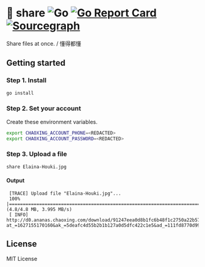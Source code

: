 # 🐑 share ![Go](https://github.com/wuhan005/share/workflows/Go/badge.svg) [![Go Report Card](https://goreportcard.com/badge/github.com/wuhan005/share)](https://goreportcard.com/report/github.com/wuhan005/share) [![Sourcegraph](https://img.shields.io/badge/view%20on-Sourcegraph-brightgreen.svg?logo=sourcegraph)](https://sourcegraph.com/github.com/wuhan005/share)

Share files at once. / 懂得都懂

## Getting started

### Step 1. Install

```bash
go install
```

### Step 2. Set your account

Create these environment variables.

```bash
export CHAOXING_ACCOUNT_PHONE=<REDACTED>
export CHAOXING_ACCOUNT_PASSWORD=<REDACTED>
```

### Step 3. Upload a file

```bash
share Elaina-Houki.jpg
```

#### Output

```
 [TRACE] Upload file "Elaina-Houki.jpg"...
 100% |===========================================================================================| (4.8/4.8 MB, 3.995 MB/s)        
 [ INFO] http://d0.ananas.chaoxing.com/download/91247eea0d8b1fc6b48f1c2750a22b57?at_=1627155170160&ak_=5deafc4d55b2b1b127a0d5dfc422c1e5&ad_=111fd8770d9928bf2a1877868552025e
```

## License

MIT License